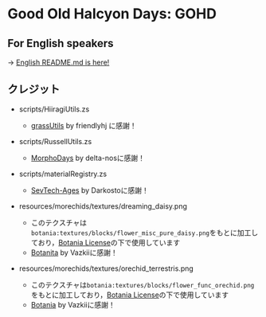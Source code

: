 # Good Old Halcyon Days: GOHD

## For English speakers

-> [English README.md is here!](https://github.com/Hiiragi283/Good-Old-Halcyon-Days/blob/main/README.md)

## クレジット

- scripts/HiiragiUtils.zs
  - [grassUtils](https://github.com/friendlyhj/GrassUtils) by friendlyhj に感謝！

- scripts/RussellUtils.zs
  - [MorphoDays](https://github.com/delta-nos/MorphoDays_old
) by delta-nosに感謝！

- scripts/materialRegistry.zs
  - [SevTech-Ages](https://github.com/DarkPacks/SevTech-Ages) by Darkostoに感謝！

- resources/morechids/textures/dreaming_daisy.png
  - このテクスチャは`botania:textures/blocks/flower_misc_pure_daisy.png`をもとに加工しており，[Botania License](https://botaniamod.net/license.php)の下で使用しています
  - [Botanita](https://github.com/Vazkii](https://github.com/VazkiiMods/Botania)) by Vazkiiに感謝！

- resources/morechids/textures/orechid_terrestris.png
  - このテクスチャは`botania:textures/blocks/flower_func_orechid.png`をもとに加工しており，[Botania License](https://botaniamod.net/license.php)の下で使用しています
  - [Botania](https://github.com/VazkiiMods/Botania) by Vazkiiに感謝！
